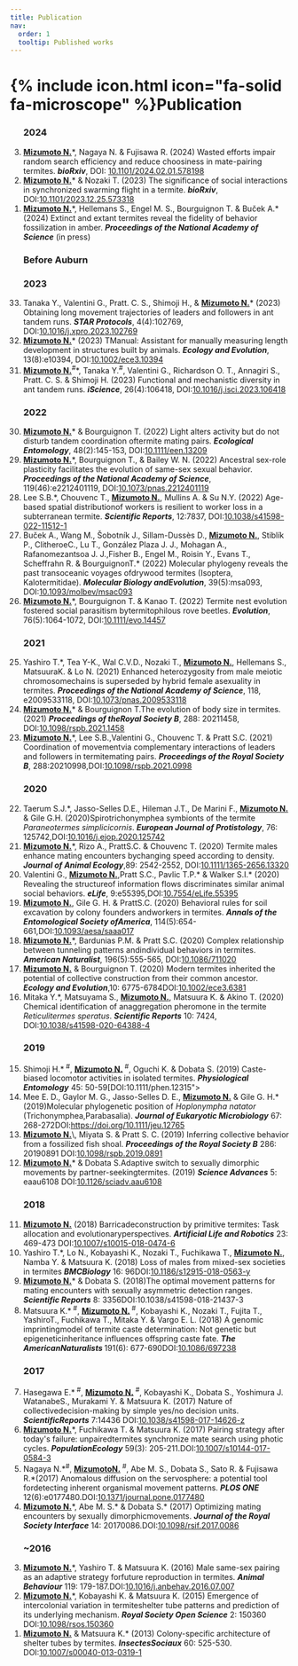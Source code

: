 ```yaml
---
title: Publication
nav:
  order: 1
  tooltip: Published works
---
```


# {% include icon.html icon="fa-solid fa-microscope" %}Publication
<!-- {% include list.html data="citations" component="citation" style="rich" %} -->

<ol reversed>

<h3>2024</h3>

<li><b><u>Mizumoto N.</u></b>*, Nagaya N. & Fujisawa R. (2024) Wasted efforts impair random search efficiency and reduce choosiness in mate-pairing termites. <b><i>bioRxiv</i></b>, DOI: <a href="https://doi.org/10.1101/2024.02.01.578198">10.1101/2024.02.01.578198</a>

<li><b><u>Mizumoto N.</u></b>* & Nozaki T. (2023) The significance of social interactions in synchronized swarming flight in a termite. <b><i>bioRxiv</i></b>, DOI:<a href="https://doi.org/10.1101/2023.12.25.573318">10.1101/2023.12.25.573318</a>

<li><b><u>Mizumoto N.</u></b>*, Hellemans S., Engel M. S., Bourguignon T. & Buček A.* (2024) Extinct and extant termites reveal the fidelity of behavior fossilization in amber. <b><i>Proceedings of the National Academy of Science</i></b> (in press)</li>

</ol>

<ol reversed>
<h3>Before Auburn</h3> 
<h3>2023</h3> 

<li> Tanaka Y., Valentini G., Pratt. C. S., Shimoji H., & <b><u>Mizumoto N.</u></b>* (2023) Obtaining long movement trajectories of leaders and followers in ant tandem runs. <i><b>STAR Protocols</b></i>, 4(4):102769, DOI:<a href="https://doi.org/10.1016/j.xpro.2023.102769">10.1016/j.xpro.2023.102769</a></li>

<li> <b><u>Mizumoto N.</u></b>* (2023) TManual: Assistant for manually measuring length development in structures built
by animals. <i><b>Ecology and Evolution</B></i>, 13(8):e10394, DOI:<a href="https://doi.org/10.1002/ece3.10394">10.1002/ece3.10394</a></li>

<li> <b><u>Mizumoto N.</u></b><sup>#</sup>*, Tanaka Y.<sup>#</sup>, Valentini G., Richardson O. T., Annagiri S., Pratt. C. S. & Shimoji H. (2023) Functional and mechanistic diversity in ant tandem runs. <i><b>iScience</B></i>, 26(4):106418, DOI:<a href="https://doi.org/10.1016/j.isci.2023.106418">10.1016/j.isci.2023.106418</a></li>

<h3>2022</h3> 

<li> <b><u>Mizumoto N.</u></b>* & Bourguignon T. (2022) Light alters activity but do not disturb tandem coordination oftermite mating pairs. <i><b>Ecological Entomology</B></i>, 48(2):145-153, DOI:<a href="https://doi.org/10.1111/een.13209">10.1111/een.13209</a></li>

<li> <b><u>Mizumoto N.</u></b>*, Bourguignon T., & Bailey W. N. (2022) Ancestral sex-role plasticity facilitates the evolution of same-sex sexual behavior. <i><b>Proceedings of the National Academy of Science</B></i>, 119(46):e2212401119, DOI:<a href="https://doi.org/10.1073/pnas.2212401119">10.1073/pnas.2212401119</a></li>

<li> Lee S.B.*, Chouvenc T., <b><u>Mizumoto N.</u></b>, Mullins A. & Su N.Y. (2022) Age-based spatial distributionof workers is resilient to worker loss in a subterranean termite. <i><b>Scientific Reports</B></i>, 12:7837, DOI:<a href="https://doi.org/10.1038/s41598-022-11512-1">10.1038/s41598-022-11512-1</a></li>

<li> Buček A., Wang M., Šobotník J., Sillam-Dussès D., <b><u>Mizumoto N.</u></b>, Stiblík P., ClitheroeC., Lu T., González Plaza J. J., Mohagan A., Rafanomezantsoa J. J.,Fisher B., Engel M., Roisin Y., Evans T., Scheffrahn R. & BourguignonT.* (2022) Molecular phylogeny reveals the past transoceanic voyages ofdrywood termites (Isoptera, Kalotermitidae). <i><b>Molecular Biology andEvolution</B></i>, 39(5):msa093, DOI:<a href="https://doi.org/10.1093/molbev/msac093">10.1093/molbev/msac093</a></li>

<li> <b><u>Mizumoto N.</u></b>*, Bourguignon T. & Kanao T. (2022) Termite nest evolution fostered social parasitism bytermitophilous rove beetles. <i><b>Evolution</B></i>, 76(5):1064-1072, DOI:<a href="https://doi.org/10.1111/evo.14457">10.1111/evo.14457</a></li>

<h3>2021</h3> 

<li> Yashiro T.*, Tea Y-K., Wal C.V.D., Nozaki T., <b><u>Mizumoto N.</u></b>, Hellemans S., MatsuuraK. & Lo N. (2021) Enhanced heterozygosity from male meiotic chromosomechains is superseded by hybrid female asexuality in termites. <i><b>Proceedings of the National Academy of Science</B></i>, 118, e2009533118, DOI:<a href="https://doi.org/10.1073/pnas.2009533118">10.1073/pnas.2009533118</a></li>

<li> <b><u>Mizumoto N.</u></b>* & Bourguignon T.The evolution of body size in termites. (2021) <i><b>Proceedings of theRoyal Society B</B></i>, 288: 20211458, DOI:<a href="https://doi.org/10.1098/rspb.2021.1458">10.1098/rspb.2021.1458</a></li>

<li> <b><u>Mizumoto N.</u></b>*, Lee S.B.,Valentini G., Chouvenc T. & Pratt S.C. (2021) Coordination of movementvia complementary interactions of leaders and followers in termitemating pairs. <i><b>Proceedings of the Royal Society B</B></i>, 288:20210998,DOI:<a href="https://doi.org/10.1098/rspb.2021.0998">10.1098/rspb.2021.0998</a></li>

<h3>2020</h3> 

<li> Taerum S.J.*, Jasso-Selles D.E., Hileman J.T., De Marini F., <b><u>Mizumoto N.</u></b> & Gile G.H. (2020)Spirotrichonymphea symbionts of the termite <i>Paraneotermes simplicicornis</i>. <i><b>European Journal of Protistology</B></i>, 76: 125742,DOI:<a href="https://doi.org/10.1016/j.ejop.2020.125742">10.1016/j.ejop.2020.125742</a></li>

<li> <b><u>Mizumoto N.</u></b>*, Rizo A., PrattS.C. & Chouvenc T. (2020) Termite males enhance mating encounters bychanging speed according to density. <i><b>Journal of Animal Ecology</B></i>,89: 2542-2552, DOI:<a href="https://doi.org/10.1111/1365-2656.13320">10.1111/1365-2656.13320</a></li>

<li> Valentini G., <b><u>Mizumoto N.</u></b>,Pratt S.C., Pavlic T.P.* & Walker S.I.* (2020) Revealing the structureof information flows discriminates similar animal social behaviors. <i><b>eLife</B></i>, 9:e55395,DOI:<a href="https://doi.org/10.7554/eLife.55395">10.7554/eLife.55395</a></li>

<li> <b><u>Mizumoto N.</u></b>, Gile G. H. & PrattS.C. (2020) Behavioral rules for soil excavation by colony founders andworkers in termites. <i><b>Annals of the Entomological Society ofAmerica</B></i>, 114(5):654-661,DOI:<a href="https://doi.org/10.1093/aesa/saaa017">10.1093/aesa/saaa017</a></li>

<li> <b><u>Mizumoto N.</u></b>*, Bardunias P.M. & Pratt S.C. (2020) Complex relationship between tunneling patterns andindividual behaviors in termites. <i><b>American Naturalist</B></i>, 196(5):555-565, DOI:<a href="https://doi.org/10.1086/711020">10.1086/711020</a></li>

<li> <b><u>Mizumoto N.</u></b> & Bourguignon T. (2020) Modern termites inherited the potential of collective construction from their common ancestor. <i><b>Ecology and Evolution</B></i>,10: 6775-6784DOI:<a href="https://doi.org/10.1002/ece3.6381">10.1002/ece3.6381</a></li>

<li> Mitaka Y.*, Matsuyama S., <b><u>Mizumoto N.</u></b>, Matsuura K. & Akino T. (2020) Chemical identification of anaggregation pheromone in the termite <i>Reticulitermes speratus</i>. <i><b>Scientific Reports</b></i> 10: 7424, DOI:<a href="https://doi.org/10.1038/s41598-020-64388-4">10.1038/s41598-020-64388-4</a></li>

<h3>2019</h3> 

<li> Shimoji H.*<sup> #</sup>, <b><u>Mizumoto N.</u></b><sup> #</sup>, Oguchi K. & Dobata S. (2019) Caste-biased locomotor activities in isolated termites. <i><b>Physiological Entomology</b></i> 45: 50-59[DOI:10.1111/phen.12315"></a></li>

<li> Mee E. D., Gaylor M. G., Jasso-Selles D. E., <b><u>Mizumoto N.</u></b> & Gile G. H.* (2019)Molecular phylogenetic position of <i>Hoplonympha natator</i> (Trichonymphea,Parabasalia). <i><b>Journal of Eukaryotic Microbiology</i></b> 67: 268-272DOI:<a href="https://doi.org/10.1111/jeu.12765">https://doi.org/10.1111/jeu.12765</a></li>

<li> <b><u>Mizumoto N.</u></b>\</B></i>, Miyata S. & Pratt S. C. (2019) Inferring collective behavior from a fossilized fish shoal. <i><b>Proceedings of the Royal Society B</i></b> 286: 20190891 DOI:<a href="https://doi.org/10.1098/rspb.2019.0891">10.1098/rspb.2019.0891</a></li>

<li> <b><u>Mizumoto N.</u></b>* & Dobata S.Adaptive switch to sexually dimorphic movements by partner-seekingtermites. (2019) <i><b>Science Advances</i></b> 5: eaau6108 DOI:<a href="https://doi.org/10.1126/sciadv.aau6108">10.1126/sciadv.aau6108</a></li>

<h3>2018</h3> 

<li> <b><u>Mizumoto N.</u></b> (2018) Barricadeconstruction by primitive termites: Task allocation and evolutionaryperspectives. <i><b>Artificial Life and Robotics</i></b> 23: 469-473 DOI:<a href="https://doi.org/10.1007/s10015-018-0474-6">10.1007/s10015-018-0474-6</a></li>

<li> Yashiro T.*, Lo N., Kobayashi K., Nozaki T., Fuchikawa T., <b><u>Mizumoto N.</u></b>, Namba Y. & Matsuura K. (2018) Loss of males from mixed-sex societies in termites <i><b>BMCBiology</i></b> 16: 96DOI:<a href="https://doi.org/10.1186/s12915-018-0563-y">10.1186/s12915-018-0563-y</a></li>

<li> <b><u>Mizumoto N.</u></b>* & Dobata S. (2018)The optimal movement patterns for mating encounters with sexually asymmetric detection ranges. <i><b>Scientific Reports</i></b> 8: 3356DOI:<a href="https://doi.org/10.1038/s41598-018-21437-3"></a>10.1038/s41598-018-21437-3</li>

<li> Matsuura K.*<sup> #</sup>, <b><u>Mizumoto N.</u></b><sup> #</sup>, Kobayashi K., Nozaki T., Fujita T., YashiroT., Fuchikawa T., Mitaka Y. & Vargo E. L. (2018) A genomic imprintingmodel of termite caste determination: Not genetic but epigeneticinheritance influences offspring caste fate. <i><b>The AmericanNaturalists </b></i> 191(6): 677-690DOI:<a href="https://doi.org/10.1086/697238">10.1086/697238</a></li>

<h3>2017</h3> 

<li> Hasegawa E.*<sup> #</sup>, <b><u>Mizumoto N.</u></b><sup> #</sup>, Kobayashi K., Dobata S., Yoshimura J. WatanabeS., Murakami Y. & Matsuura K. (2017) Nature of collectivedecision-making by simple yes/no decision units. <i><b>ScientificReports</b></i> 7:14436 DOI:<a href="https://doi.org/10.1038/s41598-017-14626-z">10.1038/s41598-017-14626-z</a></li>

<li> <b><u>Mizumoto N.</u></b>*, Fuchikawa T. & Matsuura K. (2017) Pairing strategy after today's failure: unpairedtermites synchronize mate search using photic cycles. <i><b>PopulationEcology</b></i> 59(3): 205-211.DOI:<a href="https://doi.org/10.1007/s10144-017-0584-3">10.1007/s10144-017-0584-3</a></li>

<li> Nagaya N.*<sup>#</sup>, <b><u>MizumotoN.</b></u><sup> #</sup>, Abe M. S., Dobata S., Sato R. & Fujisawa R.*(2017) Anomalous diffusion on the servosphere: a potential tool fordetecting inherent organismal movement patterns. <i><b>PLOS ONE</b></i> 12(6):e0177480.DOI:<a href="https://doi.org/10.1371/journal.pone.0177480">10.1371/journal.pone.0177480</a></li>

<li> <b><u>Mizumoto N.</u></b>*, Abe M. S.* & Dobata S.* (2017) Optimizing mating encounters by sexually dimorphicmovements. <i><b>Journal of the Royal Society Interface</b></i> 14: 20170086.DOI:<a href="https://doi.org/10.1098/rsif.2017.0086">10.1098/rsif.2017.0086</a></li>

<h3>~2016</h3> 

<li> <b><u>Mizumoto N.</u></b>*, Yashiro T. & Matsuura K. (2016) Male same-sex pairing as an adaptive strategy forfuture reproduction in termites. <i><b>Animal Behaviour</b></i> 119: 179-187.DOI:<a href="https://doi.org/10.1016/j.anbehav.2016.07.007">10.1016/j.anbehav.2016.07.007</a></li>

<li> <b><u>Mizumoto N.</u></b>*, Kobayashi K. & Matsuura K. (2015) Emergence of intercolonial variation in termiteshelter tube patterns and prediction of its underlying mechanism. <i><b>Royal Society Open Science</b></i> 2: 150360 DOI:<a href="https://doi.org/10.1098/rsos.150360">10.1098/rsos.150360</a></li>

<li> <b><u>Mizumoto N.</u></b> & Matsuura K.* (2013) Colony-specific architecture of shelter tubes by termites. <i><b>InsectesSociaux</b></i> 60: 525-530. DOI:<a href="https://doi.org/10.1007/s00040-013-0319-1">10.1007/s00040-013-0319-1</a></li>

</ol>

